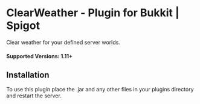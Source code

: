 # ClearWeather - Plugin for Bukkit | Spigot

Clear weather for your defined server worlds.

#### Supported Versions: 1.11+

## Installation

To use this plugin place the .jar and any other files in your plugins directory and restart the server.